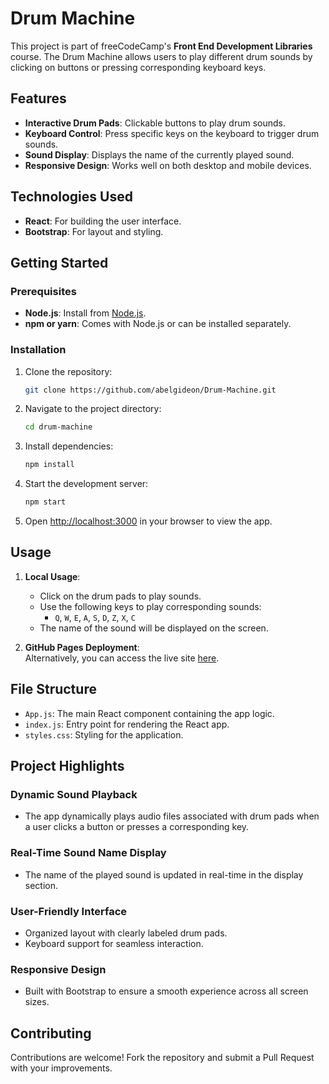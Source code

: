 # Drum Machine

This project is part of freeCodeCamp's **Front End Development Libraries** course. The Drum Machine allows users to play different drum sounds by clicking on buttons or pressing corresponding keyboard keys.

## Features

- **Interactive Drum Pads**: Clickable buttons to play drum sounds.
- **Keyboard Control**: Press specific keys on the keyboard to trigger drum sounds.
- **Sound Display**: Displays the name of the currently played sound.
- **Responsive Design**: Works well on both desktop and mobile devices.

## Technologies Used

- **React**: For building the user interface.
- **Bootstrap**: For layout and styling.

## Getting Started

### Prerequisites

- **Node.js**: Install from [Node.js](https://nodejs.org/).
- **npm or yarn**: Comes with Node.js or can be installed separately.

### Installation

1. Clone the repository:  
   ```bash
   git clone https://github.com/abelgideon/Drum-Machine.git
   ```
2. Navigate to the project directory:  
   ```bash
   cd drum-machine
   ```
3. Install dependencies: 
   ```bash 
   npm install
   ```
4. Start the development server: 
   ```bash 
   npm start
   ```
5. Open [http://localhost:3000](http://localhost:3000) in your browser to view the app.

## Usage

1. **Local Usage**:
   - Click on the drum pads to play sounds.
   - Use the following keys to play corresponding sounds:
     - `Q`, `W`, `E`, `A`, `S`, `D`, `Z`, `X`, `C`
   - The name of the sound will be displayed on the screen.

2. **GitHub Pages Deployment**:  
   Alternatively, you can access the live site [here](https://abelgideon.github.io/Drum-Machine/).

## File Structure

- `App.js`: The main React component containing the app logic.
- `index.js`: Entry point for rendering the React app.
- `styles.css`: Styling for the application.

## Project Highlights

### Dynamic Sound Playback

- The app dynamically plays audio files associated with drum pads when a user clicks a button or presses a corresponding key.

### Real-Time Sound Name Display

- The name of the played sound is updated in real-time in the display section.

### User-Friendly Interface

- Organized layout with clearly labeled drum pads.
- Keyboard support for seamless interaction.

### Responsive Design

- Built with Bootstrap to ensure a smooth experience across all screen sizes.

## Contributing

Contributions are welcome! Fork the repository and submit a Pull Request with your improvements.